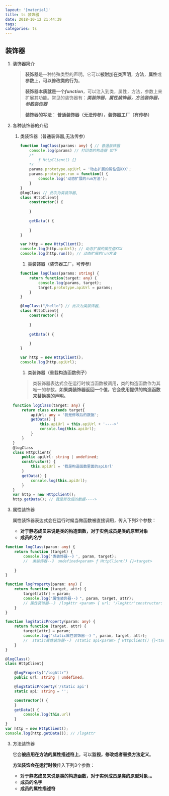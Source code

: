 ```yaml
---
layout: '[material]'
title: ts 装饰器
date: 2018-10-12 21:44:39
tags:
categories: ts
---
```



## 装饰器

1. 装饰器简介

	> **装饰器**是一种特殊类型的声明。它可以**被附加在类声明**，**方法**，**属性**或**参数**上，**可以修改类的行为**。
	>
	> **装饰器本质就是一个*function***，可以注入到类，属性，方法，参数上来扩展其功能。常见的装饰器有：***类装饰器，属性装饰器，方法装饰器，参数装饰器***
	>
	> **装饰器的写法**： **普通装饰器（无法传参），装饰器工厂（有传参）**

2. 各种装饰器的介绍

	1. 类装饰器（普通装饰器,无法传参）

		```typescript
		function logClass(params: any) { // 普通装饰器
		    console.log(params) // 打印类的构造器 如下
		    /*
		    	ƒ HttpClient() {}
		    */
		    params.prototype.apiUrl = '动态扩展的属性值XXX';
		    params.prototype.run = function() {
		        console.log('动态扩展的run方法');
		    }
		}
		@logClass // 此次为类装饰器,
		class HttpClient{
		    constructor() {
		        
		    }
		    
		    getData() {
		        
		    }
		}
		
		var http = new HttpClient();
		console.log(http.apiUrl); // 动态扩展的属性值XXX
		console.log(http.run()); // 动态扩展的run方法
		```

		

		1. 类装饰器（装饰器工厂，可传参）

		```typescript
		function logClass(params: string) {
		    return function(target: any) {
		        console.log(params, target);
		        target.prototype.apiUrl = params;
		    }
		}
		
		@logClass("/hello") // 此次为类装饰器,
		class HttpClient{
		    constructor() {
		        
		    }
		    
		    getData() {
		        
		    }
		}
		
		var http = new HttpClient();
		console.log(http.apiUrl);
		```
		1.  类装饰器（重载构造函数例子）

		> 类装饰器表达式会在运行时候当函数被调用，类的构造函数作为其唯一的参数。**如果类装饰器返回一个值，它会使用提供的构造函数来替换类的声明。**

	```typescript
	function logClass(target: any) {
	    return class extends target{
	        apiUrl: any = '我是修改后的数据';
	        getData() {
	            this.apiUrl = this.apiUrl + '---->'
	            console.log(this.apiUrl);
	        }
	    }
	}
	@logClass
	class HttpClient{
		public apiUrl: string | undefined;
		constructor() {
			this.apiUrl = '我是构造函数里面的apiUrl'
		}
		getData() {
			console.log(this.apiUrl);
		}
	}
	var http = new HttpClient();
	http.getData();	// 我是修改后的数据---->
	```

2. 属性装饰器

	属性装饰器表达式会在运行时候当做函数被直接调用，传入下列2个参数：

	* **对于静态成员来说是类的构造函数，对于实例成员是类的原型对象**
	* **成员的名字**

```typescript
function logClass(param: any) {
    return function (target) {
        console.log('类装饰器--》', param, target);
        //  类装饰器--》 undefined<param> ƒ HttpClient() {}<target>
    
    }
}

function logProperty(param: any) {
    return function (target, attr) {
        target[attr] = param;
        console.log("属性装饰器--》", param, target, attr);
        // 属性装饰器--》 /logAttr <param> { url: "/logAttr"constructor: ƒ HttpClient()__proto__: Object  }<target> url<attr>
    }
}

function logStaticProperty(param: any) {
    return function (target, attr) {
        target[attr] = param;
        console.log("static属性装饰器--》", param, target, attr);
        //  static属性装饰器--》 /static api<param> ƒ HttpClient() {}<target> api<attr>
    }
}

@logClass()
class HttpClient{

    @logProperty("/logAttr")
    public url: string | undefined;

    @logStaticProperty('/static api')
    static api: string = '';

	constructor() {
	}
    getData() {
        console.log(this.url)
	}
}
var http = new HttpClient();
console.log(http.getData()); // /logAttr
```

3. 方法装饰器

	它会**被应用在方法的属性描述符上**，可以**监视，修改或者替换方法定义**。

	**方法装饰会在运行时候**传入下列3个参数：

	* **对于静态成员来说是类的构造函数，对于实例成员是类的原型对象，。**
	* **成员的名字**
	* **成员的属性描述符**

```

```

